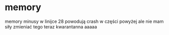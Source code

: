 # memory
memory
 minusy w linijce 28 powodują crash w części powyżej
 ale nie mam siły zmieniać tego teraz
 kwarantanna aaaaa
